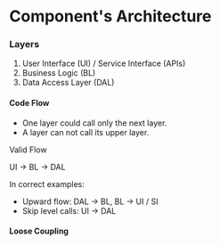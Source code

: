 # Component's Architecture



### Layers

1. User Interface (UI) / Service Interface (APIs)
2. Business Logic (BL)
3. Data Access Layer (DAL)

#### Code Flow

* One layer could call only the next layer.
* A layer can not call its upper layer.

Valid Flow

UI -> BL -> DAL

In correct examples:

* Upward flow: DAL -> BL, BL -> UI / SI
* Skip level calls: UI -> DAL

#### Loose Coupling

